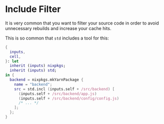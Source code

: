 # Include Filter

It is very common that you want to filter your source code in order
to avoid unnecessary rebuilds and increase your cache hits.

This is so common that `std` includes a tool for this:

```nix
{
  inputs,
  cell,
}: let
  inherit (inputs) nixpkgs;
  inherit (inputs) std;
in {
  backend = nixpkgs.mkYarnPackage {
    name = "backend";
    src = std.incl (inputs.self + /src/backend) [
      (inputs.self + /src/backend/app.js)
      (inputs.self + /src/backend/config/config.js)
      /* ... */
    ];
  };
}
```
